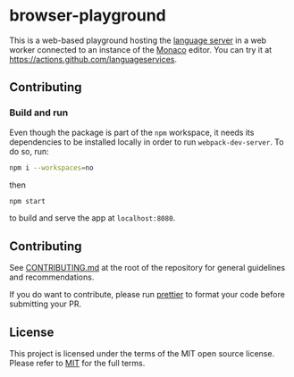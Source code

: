 # browser-playground

This is a web-based playground hosting the [language server](../actions-languageserver/) in a web worker connected to an instance of the [Monaco](https://microsoft.github.io/monaco-editor/) editor. You can try it at https://actions.github.com/languageservices.

## Contributing

### Build and run

Even though the package is part of the `npm` workspace, it needs its dependencies to be installed locally in order to run `webpack-dev-server`. To do so, run:

```bash
npm i --workspaces=no
```

then

```bash
npm start
```

to build and serve the app at `localhost:8080`.

## Contributing

See [CONTRIBUTING.md](../CONTRIBUTING.md) at the root of the repository for general guidelines and recommendations.

If you do want to contribute, please run [prettier](https://prettier.io/) to format your code before submitting your PR.

## License

This project is licensed under the terms of the MIT open source license. Please refer to [MIT](../LICENSE) for the full terms.